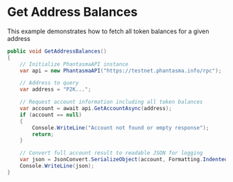# Get Address Balances

This example demonstrates how to fetch all token balances for a given address

```csharp
public void GetAddressBalances()
{
	// Initialize PhantasmaAPI instance
	var api = new PhantasmaAPI("https://testnet.phantasma.info/rpc");

	// Address to query
	var address = "P2K...";

	// Request account information including all token balances
	var account = await api.GetAccountAsync(address);
	if (account == null)
	{
		Console.WriteLine("Account not found or empty response");
		return;
	}

	// Convert full account result to readable JSON for logging
	var json = JsonConvert.SerializeObject(account, Formatting.Indented);
	Console.WriteLine(json);
}
```
